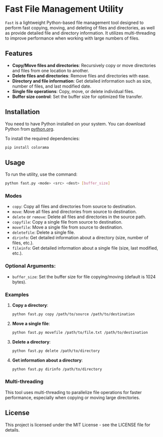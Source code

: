 
# Fast File Management Utility

`Fast` is a lightweight Python-based file management tool designed to perform fast copying, moving, and deleting of files and directories, as well as provide detailed file and directory information. It utilizes multi-threading to improve performance when working with large numbers of files.

## Features
- **Copy/Move files and directories**: Recursively copy or move directories and files from one location to another.
- **Delete files and directories**: Remove files and directories with ease.
- **Directory and file information**: Get detailed information such as size, number of files, and last modified date.
- **Single file operations**: Copy, move, or delete individual files.
- **Buffer size control**: Set the buffer size for optimized file transfer.

## Installation
You need to have Python installed on your system. You can download Python from [python.org](https://www.python.org/downloads/).

To install the required dependencies:
```bash
pip install colorama
```

## Usage
To run the utility, use the command:

```bash
python fast.py <mode> <src> <dest> [buffer_size]
```

### Modes
- `copy`: Copy all files and directories from source to destination.
- `move`: Move all files and directories from source to destination.
- `delete` or `remove`: Delete all files and directories in the source path.
- `copyfile`: Copy a single file from source to destination.
- `movefile`: Move a single file from source to destination.
- `deletefile`: Delete a single file.
- `dirinfo`: Get detailed information about a directory (size, number of files, etc.).
- `fileinfo`: Get detailed information about a single file (size, last modified, etc.).

### Optional Arguments:
- `buffer_size`: Set the buffer size for file copying/moving (default is 1024 bytes).

### Examples
1. **Copy a directory**:
   ```bash
   python fast.py copy /path/to/source /path/to/destination
   ```

2. **Move a single file**:
   ```bash
   python fast.py movefile /path/to/file.txt /path/to/destination
   ```

3. **Delete a directory**:
   ```bash
   python fast.py delete /path/to/directory
   ```

4. **Get information about a directory**:
   ```bash
   python fast.py dirinfo /path/to/directory
   ```

### Multi-threading
This tool uses multi-threading to parallelize file operations for faster performance, especially when copying or moving large directories.

## License
This project is licensed under the MIT License - see the LICENSE file for details.
